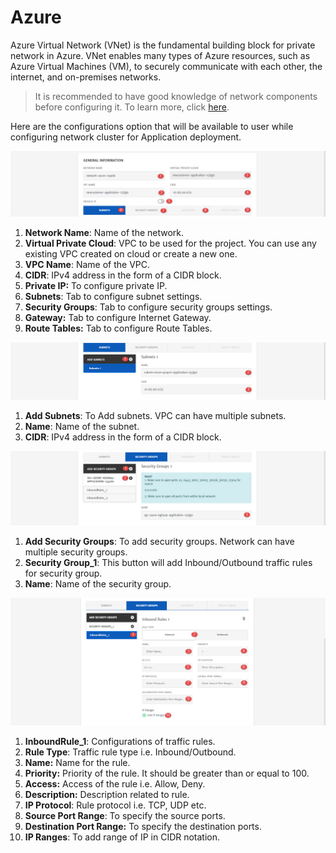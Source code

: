 # Azure

Azure Virtual Network (VNet) is the fundamental building block for private network in Azure. VNet enables many types of Azure resources, such as Azure Virtual Machines (VM), to securely communicate with each other, the internet, and on-premises networks.

> It is recommended to have good knowledge of network components before configuring it. To learn more, click [here](https://azure.microsoft.com/en-us/services/virtual-network/).

Here are the configurations option that will be available to user while configuring network cluster for Application deployment. 

![1](imgs/1.jpg)

1. **Network Name**: Name of the network.
2. **Virtual Private Cloud**: VPC to be used for the project. You can use any existing VPC created on cloud or create a new one. 
3. **VPC Name**: Name of the VPC.
4. **CIDR**: IPv4 address in the form of a CIDR block.
5. **Private IP:** To configure private IP.
6. **Subnets**: Tab to configure subnet settings.
7. **Security Groups**: Tab to configure security groups settings.
8. **Gateway:** Tab to configure Internet Gateway.
9. **Route Tables:** Tab to configure Route Tables.

![2](imgs/2.jpg)

1. **Add Subnets**: To Add subnets. VPC can have multiple subnets.
2. **Name**: Name of the subnet. 
3. **CIDR**: IPv4 address in the form of a CIDR block.

![3](imgs/3.jpg)

1. **Add Security Groups**: To add security groups. Network can have multiple security groups.
2. **Security Group_1**: This button will add Inbound/Outbound traffic rules for security group. 
3. **Name**: Name of the security group.

![4](imgs/4.jpg)

1. **InboundRule_1**: Configurations of traffic rules.
2. **Rule Type**: Traffic rule type i.e. Inbound/Outbound.
3. **Name:** Name for the rule.
4. **Priority:** Priority of the rule. It should be greater than or equal to 100.
5. **Access:** Access of the rule i.e. Allow, Deny.
6. **Description:** Description related to rule. 
7. **IP Protocol**: Rule protocol i.e. TCP, UDP etc. 
8. **Source Port Range**: To specify the source ports.
9. **Destination Port Range:** To specify the destination ports.
10. **IP Ranges**: To add range of IP in CIDR notation. 